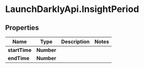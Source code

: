 # LaunchDarklyApi.InsightPeriod

## Properties

Name | Type | Description | Notes
------------ | ------------- | ------------- | -------------
**startTime** | **Number** |  | 
**endTime** | **Number** |  | 


